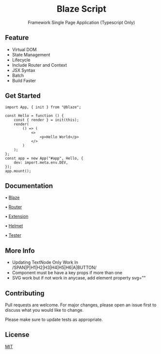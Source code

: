 <div align="center">

# Blaze Script

Framework Single Page Application (Typescript Only)

</div>

## Feature

-   Virtual DOM
-   State Management
-   Lifecycle
-   Include Router and Context
-   JSX Syntax
-   Batch
-   Build Faster

## Get Started

```tsx
import App, { init } from "@blaze";

const Hello = function () {
    const { render } = init(this);
    render(
        () => (
            <>
                <p>Hello World</p>
            </>
        )
    );
};
const app = new App("#app", Hello, {
    dev: import.meta.env.DEV,
});
app.mount();
```

## Documentation

<div style="display: block;">

• [Blaze](https://github.com/ferdiansyah0611/blaze-script/blob/main/docs/blaze.md)
    
• [Router](https://github.com/ferdiansyah0611/blaze-script/blob/main/docs/router.md)
    
• [Extension](https://github.com/ferdiansyah0611/blaze-script/blob/main/docs/extension.md)
    
• [Helmet](https://github.com/ferdiansyah0611/blaze-script/blob/main/docs/helmet.md)
    
• [Tester](https://github.com/ferdiansyah0611/blaze-script/blob/main/docs/tester.md)

</div>

## More Info

-   Updating TextNode Only Work In /SPAN|P|H1|H2|H3|H4|H5|H6|A|BUTTON/
-   Component must be have a key props if more than one
-   SVG work but if not work in anycase, add element property svg=""

## Contributing

Pull requests are welcome. For major changes, please open an issue first to discuss what you would like to change.

Please make sure to update tests as appropriate.

## License

[MIT](https://choosealicense.com/licenses/mit/)